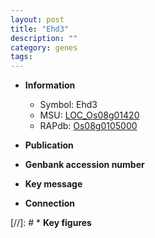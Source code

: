```yaml
---
layout: post
title: "Ehd3"
description: ""
category: genes
tags: 
---
```


* **Information**  
    + Symbol: Ehd3  
    + MSU: [LOC_Os08g01420](http://rice.uga.edu/cgi-bin/ORF_infopage.cgi?orf=LOC_Os08g01420)  
    + RAPdb: [Os08g0105000](http://rapdb.dna.affrc.go.jp/viewer/gbrowse_details/irgsp1?name=Os08g0105000)  

* **Publication**  

* **Genbank accession number**  

* **Key message**  

* **Connection**  

[//]: # * **Key figures**  


